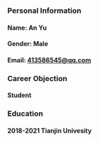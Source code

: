 ### Personal Information
#### Name: An Yu
#### Gender: Male
#### Email: 413586545@qq.com

### Career Objection
#### Student

### Education
#### 2018-2021 Tianjin Univesity 
